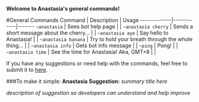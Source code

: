 <b>Welcome to Anastasia's general commands!</b>

#General Commands
Command | Description | Usage
-------------|------------|-------
`~anastasia` | Sees bot help page | |
`~anastasia cherry` | Sends a short message about the cherry... | |
`~anastasia aye` | Say hello to Anastasia! | |
`~anastasia banana` | Try to hold your breath through the whole thing... | |
`~anastasia info` | Gets bot info message | |
`~ping` | Pong! | |
`~anastasia time` | See the time for Anastasia! Aka, GMT+8 | |

If you have any suggestions or need help with the commands, feel free to submit it to [here](https://github.com/MrBilly/Tr1pw1re-Bots/issues).

###To make it simple:
<b>Anastasia Suggestion:</b><i> summary title here</i>

<i>description of suggestion so developers can understand and help improve</i>
